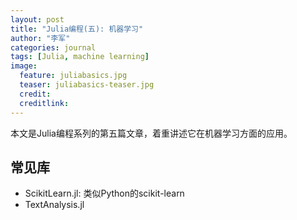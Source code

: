 ```yaml
---
layout: post
title: "Julia编程(五): 机器学习"
author: "李军"
categories: journal
tags: [Julia, machine learning]
image:
  feature: juliabasics.jpg
  teaser: juliabasics-teaser.jpg
  credit:
  creditlink:
---
```


本文是Julia编程系列的第五篇文章，着重讲述它在机器学习方面的应用。

## 常见库
+ ScikitLearn.jl: 类似Python的scikit-learn 
+ TextAnalysis.jl


















